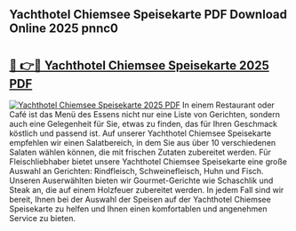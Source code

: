 ## Yachthotel Chiemsee Speisekarte PDF Download Online 2025 pnnc0

# <h2><a href="http://gca5u7.nevu.top/?p=Yachthotel+Chiemsee+Speisekarte">🔗 👉🔴 Yachthotel Chiemsee Speisekarte 2025 PDF</a></h2>

[![Yachthotel Chiemsee Speisekarte 2025 PDF](https://i.imgur.com/dBaPXMq.png)](http://gca5u7.nevu.top/?p=Yachthotel+Chiemsee+Speisekarte)
In einem Restaurant oder Café ist das Menü des Essens nicht nur eine Liste von Gerichten, sondern auch eine Gelegenheit für Sie, etwas zu finden, das für Ihren Geschmack köstlich und passend ist. Auf unserer Yachthotel Chiemsee Speisekarte empfehlen wir einen Salatbereich, in dem Sie aus über 10 verschiedenen Salaten wählen können, die mit frischen Zutaten zubereitet werden. Für Fleischliebhaber bietet unsere Yachthotel Chiemsee Speisekarte eine große Auswahl an Gerichten: Rindfleisch, Schweinefleisch, Huhn und Fisch. Unseren Auserwählten bieten wir Gourmet-Gerichte wie Schaschlik und Steak an, die auf einem Holzfeuer zubereitet werden. In jedem Fall sind wir bereit, Ihnen bei der Auswahl der Speisen auf der Yachthotel Chiemsee Speisekarte zu helfen und Ihnen einen komfortablen und angenehmen Service zu bieten.
